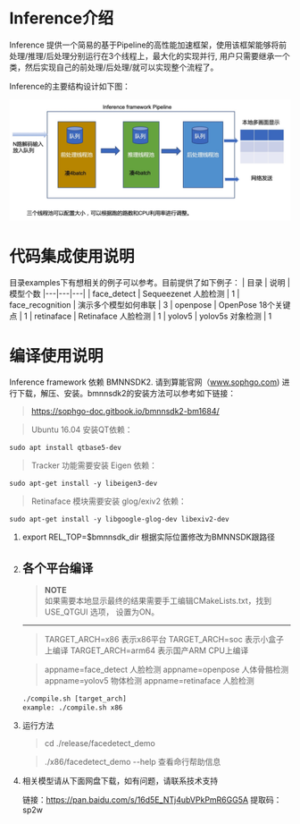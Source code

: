 # Inference介绍

Inference 提供一个简易的基于Pipeline的高性能加速框架，使用该框架能够将前处理/推理/后处理分别运行在3个线程上，最大化的实现并行, 用户只需要继承一个类，然后实现自己的前处理/后处理/就可以实现整个流程了。

Inference的主要结构设计如下图： 

![avatar](res/inference_pipe.jpg)

# 代码集成使用说明

目录examples下有想相关的例子可以参考。目前提供了如下例子：
| 目录 | 说明 | 模型个数
|---|---|---| 
| face_detect | Sequeezenet 人脸检测  | 1
| face_recognition | 演示多个模型如何串联 | 3
| openpose | OpenPose 18个关键点 | 1
| retinaface | Retinaface 人脸检测 | 1
| yolov5 | yolov5s 对象检测 | 1

# 编译使用说明
Inference framework 依赖 BMNNSDK2. 请到算能官网（www.sophgo.com) 进行下载，解压、安装。bmnnsdk2的安装方法可以参考如下链接： 
> https://sophgo-doc.gitbook.io/bmnnsdk2-bm1684/

> Ubuntu 16.04 安装QT依赖：
````
sudo apt install qtbase5-dev
````

> Tracker 功能需要安装 Eigen 依赖：
```
sudo apt-get install -y libeigen3-dev
```

> Retinaface 模块需要安装 glog/exiv2 依赖：
```
sudo apt-get install -y libgoogle-glog-dev libexiv2-dev
```

1. export REL_TOP=$bmnnsdk_dir 根据实际位置修改为BMNNSDK跟路径
2. 各个平台编译
   ---
   > **NOTE**  
   如果需要本地显示最终的结果需要手工编辑CMakeLists.txt，找到USE_QTGUI 选项， 设置为ON。
   ---
   > TARGET_ARCH=x86 表示x86平台
   TARGET_ARCH=soc 表示小盒子上编译
   TARGET_ARCH=arm64 表示国产ARM CPU上编译
   
   > appname=face_detect 人脸检测
     appname=openpose    人体骨骼检测
     appname=yolov5      物体检测
     appname=retinaface  人脸检测
     
   ```` 
   ./compile.sh [target_arch]
   example: ./compile.sh x86
   
3. 运行方法
   > cd ./release/facedetect_demo

   > ./x86/facedetect_demo --help 查看命行帮助信息     

4. 相关模型请从下面网盘下载，如有问题，请联系技术支持 
   
   链接：https://pan.baidu.com/s/16d5E_NTj4ubVPkPmR6GG5A 
   提取码：sp2w 
